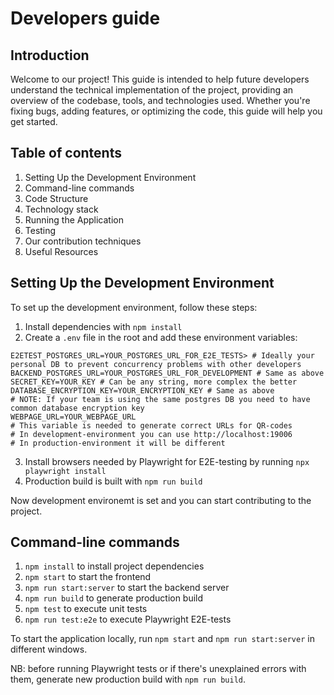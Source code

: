 # Developers guide

## Introduction
Welcome to our project! This guide is intended to help future developers understand the technical implementation of the project, providing an overview of the codebase, tools, and technologies used. Whether you're fixing bugs, adding features, or optimizing the code, this guide will help you get started.

## Table of contents

1. Setting Up the Development Environment
2. Command-line commands
3. Code Structure
4. Technology stack
5. Running the Application
6. Testing
7. Our contribution techniques
8. Useful Resources

## Setting Up the Development Environment
To set up the development environment, follow these steps:

1. Install dependencies with `npm install`
2. Create a `.env` file in the root and add these environment variables:
```.env
E2ETEST_POSTGRES_URL=YOUR_POSTGRES_URL_FOR_E2E_TESTS> # Ideally your personal DB to prevent concurrency problems with other developers
BACKEND_POSTGRES_URL=YOUR_POSTGRES_URL_FOR_DEVELOPMENT # Same as above
SECRET_KEY=YOUR_KEY # Can be any string, more complex the better
DATABASE_ENCRYPTION_KEY=YOUR_ENCRYPTION_KEY # Same as above
# NOTE: If your team is using the same postgres DB you need to have common database encryption key
WEBPAGE_URL=YOUR_WEBPAGE_URL
# This variable is needed to generate correct URLs for QR-codes
# In development-environment you can use http://localhost:19006
# In production-environment it will be different
```
3. Install browsers needed by Playwright for E2E-testing by running `npx playwright install`
4. Production build is built with `npm run build`

Now development environemt is set and you can start contributing to the project.

## Command-line commands
1. `npm install` to install project dependencies
2. `npm start` to start the frontend
3. `npm run start:server` to start the backend server
4. `npm run build` to generate production build
5. `npm test` to execute unit tests
6. `npm run test:e2e` to execute Playwright E2E-tests

To start the application locally, run `npm start` and `npm run start:server` in different windows.

NB: before running Playwright tests or if there's unexplained errors with them, generate new production build with `npm run build`.
